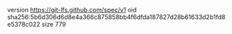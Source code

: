 version https://git-lfs.github.com/spec/v1
oid sha256:5b6d306d6d8e4a366c875858bb4f6dfda187827d28b61633d2b1fd8e5378c022
size 779
